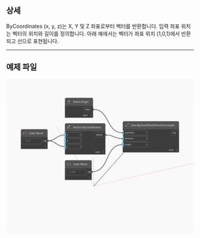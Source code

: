 ## 상세
ByCoordinates (x, y, z)는 X, Y 및 Z 좌표로부터 벡터를 반환합니다. 입력 좌표 위치는 벡터의 위치와 길이를 정의합니다. 아래 예에서는 벡터가 좌표 위치 (1,0,1)에서 반환되고 선으로 표현됩니다.
___
## 예제 파일

![ByCoordinates (x, y, z)](./Autodesk.DesignScript.Geometry.Vector.ByCoordinates(x,%20y,%20z)_img.jpg)

